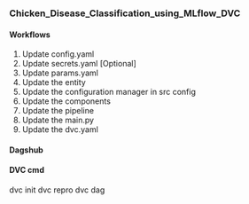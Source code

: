 ### Chicken_Disease_Classification_using_MLflow_DVC

#### Workflows

 1. Update config.yaml
 2. Update secrets.yaml [Optional]
 3. Update params.yaml
 4. Update the entity
 5. Update the configuration manager in src config
 6. Update the components
 7. Update the pipeline
 8. Update the main.py
 9. Update the dvc.yaml 

#### Dagshub 


#### DVC cmd 
dvc init
dvc repro 
dvc dag 
